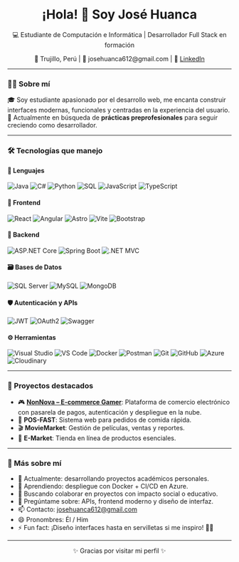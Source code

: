 <h1 align="center">¡Hola! 👋 Soy José Huanca</h1>
<p align="center">💻 Estudiante de Computación e Informática | Desarrollador Full Stack en formación</p>
<p align="center">📍 Trujillo, Perú | 📧 josehuanca612@gmail.com | 🔗 <a href="https://www.linkedin.com/in/jose-huanca-061392274/">LinkedIn</a></p>

---

### 👨‍💻 Sobre mí

🎓 Soy estudiante apasionado por el desarrollo web, me encanta construir interfaces modernas, funcionales y centradas en la experiencia del usuario.  
🚀 Actualmente en búsqueda de **prácticas preprofesionales** para seguir creciendo como desarrollador.

---

### 🛠️ Tecnologías que manejo

#### 🧩 Lenguajes
![Java](https://img.shields.io/badge/Java-007396?style=flat-square&logo=java&logoColor=white)
![C#](https://img.shields.io/badge/C%23-239120?style=flat-square&logo=c-sharp&logoColor=white)
![Python](https://img.shields.io/badge/Python-3776AB?style=flat-square&logo=python&logoColor=white)
![SQL](https://img.shields.io/badge/SQL-4479A1?style=flat-square&logo=postgresql&logoColor=white)
![JavaScript](https://img.shields.io/badge/JavaScript-F7DF1E?style=flat-square&logo=javascript&logoColor=black)
![TypeScript](https://img.shields.io/badge/TypeScript-3178C6?style=flat-square&logo=typescript&logoColor=white)

#### 🎨 Frontend
![React](https://img.shields.io/badge/React-61DAFB?style=flat-square&logo=react&logoColor=black)
![Angular](https://img.shields.io/badge/Angular-DD0031?style=flat-square&logo=angular&logoColor=white)
![Astro](https://img.shields.io/badge/Astro-FF5D01?style=flat-square&logo=astro&logoColor=white)
![Vite](https://img.shields.io/badge/Vite-646CFF?style=flat-square&logo=vite&logoColor=white)
![Bootstrap](https://img.shields.io/badge/Bootstrap-7952B3?style=flat-square&logo=bootstrap&logoColor=white)

#### 🧪 Backend
![ASP.NET Core](https://img.shields.io/badge/ASP.NET_Core-512BD4?style=flat-square&logo=dotnet&logoColor=white)
![Spring Boot](https://img.shields.io/badge/Spring_Boot-6DB33F?style=flat-square&logo=springboot&logoColor=white)
![.NET MVC](https://img.shields.io/badge/.NET_MVC-5C2D91?style=flat-square&logo=dotnet&logoColor=white)

#### 🗃️ Bases de Datos
![SQL Server](https://img.shields.io/badge/SQL_Server-CC2927?style=flat-square&logo=microsoftsqlserver&logoColor=white)
![MySQL](https://img.shields.io/badge/MySQL-005C84?style=flat-square&logo=mysql&logoColor=white)
![MongoDB](https://img.shields.io/badge/MongoDB-47A248?style=flat-square&logo=mongodb&logoColor=white)

#### 🛡️ Autenticación y APIs
![JWT](https://img.shields.io/badge/JWT-000000?style=flat-square&logo=JSON%20web%20tokens&logoColor=white)
![OAuth2](https://img.shields.io/badge/OAuth2-3C3C3D?style=flat-square&logo=oauth&logoColor=white)
![Swagger](https://img.shields.io/badge/Swagger-85EA2D?style=flat-square&logo=swagger&logoColor=black)

#### ⚙️ Herramientas
![Visual Studio](https://img.shields.io/badge/Visual_Studio-5C2D91?style=flat-square&logo=visualstudio&logoColor=white)
![VS Code](https://img.shields.io/badge/VS_Code-007ACC?style=flat-square&logo=visualstudiocode&logoColor=white)
![Docker](https://img.shields.io/badge/Docker-2496ED?style=flat-square&logo=docker&logoColor=white)
![Postman](https://img.shields.io/badge/Postman-FF6C37?style=flat-square&logo=postman&logoColor=white)
![Git](https://img.shields.io/badge/Git-F05032?style=flat-square&logo=git&logoColor=white)
![GitHub](https://img.shields.io/badge/GitHub-181717?style=flat-square&logo=github&logoColor=white)
![Azure](https://img.shields.io/badge/Azure-0078D4?style=flat-square&logo=microsoftazure&logoColor=white)
![Cloudinary](https://img.shields.io/badge/Cloudinary-3448C5?style=flat-square&logo=cloudinary&logoColor=white)

---

### 📌 Proyectos destacados

- 🎮 [**NonNova – E-commerce Gamer**](https://neonnova.netlify.app/): Plataforma de comercio electrónico con pasarela de pagos, autenticación y despliegue en la nube.
- 🍔 **POS-FAST**: Sistema web para pedidos de comida rápida.
- 🎬 **MovieMarket**: Gestión de películas, ventas y reportes.
- 🛒 **E-Market**: Tienda en línea de productos esenciales.

---

### 💬 Más sobre mí

- 🔭 Actualmente: desarrollando proyectos académicos personales.
- 🌱 Aprendiendo: despliegue con Docker + CI/CD en Azure.
- 👯 Buscando colaborar en proyectos con impacto social o educativo.
- 💬 Pregúntame sobre: APIs, frontend moderno y diseño de interfaz.
- 📫 Contacto: josehuanca612@gmail.com
- 😄 Pronombres: Él / Him
- ⚡ Fun fact: ¡Diseño interfaces hasta en servilletas si me inspiro! 🧠📝

---

<p align="center">✨ Gracias por visitar mi perfil ✨</p>
